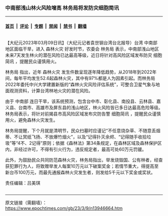 ### 中南部浅山林火风险增高 林务局将发防灾细胞简讯

---

#### [首页](../../../..?n13946664) &nbsp;|&nbsp; [评论](../../../../../epoch-comment?n13946664) &nbsp;|&nbsp; [专题](../../../../../epoch-special?n13946664) &nbsp;|&nbsp; [禁闻](../../../../../epoch-news?n13946664) &nbsp;|&nbsp; [禁书](../../../../../books?n13946664) &nbsp;|&nbsp; [翻墙](https://github.com/gfw-breaker/nogfw/blob/master/README.md?n13946664)


<div class="column" id="artbody" itemprop="articleBody">
 <!-- article content begin -->
 <p>
  【大纪元2023年03月09日讯】（大纪元记者袁世钢台湾台北报导）台湾
  <ok href="https://www.epochtimes.com/gb/tag/%E4%B8%AD%E5%8D%97%E9%83%A8.html">
   中南部
  </ok>
  地区面临干旱，进入
  <ok href="https://www.epochtimes.com/gb/tag/%E6%A3%AE%E6%9E%97%E7%81%AB%E7%81%BE.html">
   森林火灾
  </ok>
  好发时节，农委会
  <ok href="https://www.epochtimes.com/gb/tag/%E6%9E%97%E5%8A%A1%E5%B1%80.html">
   林务局
  </ok>
  表示，中南部浅山地区未来7天发生林火的潜在风险已达最高等级，近日将针对高风险区域发布防灾
  <ok href="https://www.epochtimes.com/gb/tag/%E7%BB%86%E8%83%9E%E7%AE%80%E8%AE%AF.html">
   细胞简讯
  </ok>
  ，提醒民众谨慎用火。
 </p>
 <p>
  <ok href="https://www.epochtimes.com/gb/tag/%E6%9E%97%E5%8A%A1%E5%B1%80.html">
   林务局
  </ok>
  指出，近年
  <ok href="https://www.epochtimes.com/gb/tag/%E6%A3%AE%E6%9E%97%E7%81%AB%E7%81%BE.html">
   森林火灾
  </ok>
  发生件数呈现逐年降低趋势，从2018年到2022年间，每年平均发生52.6起森林火灾，其中有97%都是人为因素引起。而林务局2022年委托中兴大学建置新版的“森林火灾风险评估系统”，可整合卫星气象与地面观测资料，计算台湾林地火灾的潜在风险。
 </p>
 <p>
  由于
  <ok href="https://www.epochtimes.com/gb/tag/%E4%B8%AD%E5%8D%97%E9%83%A8.html">
   中南部
  </ok>
  连日干旱，该系统预测，包含台中市、彰化县、南投县、云林县、嘉义县、台南市、高雄市及屏东县的浅山地区，林火风险皆已多日达最高危险等级。林务局表示，将针对前揭县市高风险区域发布灾防告警
  <ok href="https://www.epochtimes.com/gb/tag/%E7%BB%86%E8%83%9E%E7%AE%80%E8%AE%AF.html">
   细胞简讯
  </ok>
  ，提醒民众谨慎用火，避免森林火灾发生。
 </p>
 <p>
  林务局提醒，下个月就是清明节，民众扫墓时应谨记“不任意烧杂草、不随意丢烟蒂、不让冥纸飞扬、不放爆竹烟火”，以及“记得扑灭余烬、“记得随手收拾垃圾”等“4不、2记得”原则；依据《森林法》第34条规定，在森林区域及森林保护区内，非经过许可，不得有引火行为，违反规定者，最高可处60万元罚锾。
 </p>
 <p>
  此外，为鼓励民众共同防范森林火灾，林务局指出，举发烧毁国、公有林者，经查获犯罪行为人，将致赠举发人每案10万元以下破案奖金；若情节重大，得提高至新台币100万元，而最先通报森林火灾发生者，则发给5千元以下奖金或奖状。
 </p>
 <p>
  责任编辑：吕美琪
 </p>
 <!-- article content end -->
</div>


<img src='http://gfw-breaker.win/epoch-news/pages/ncid1349361/n13946664.md' width='0px' height='0px'/>

---

原文链接（需翻墙）：https://www.epochtimes.com/gb/23/3/9/n13946664.htm